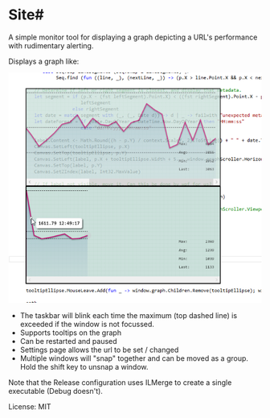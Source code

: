 Site#
=========

A simple monitor tool for displaying a graph depicting a URL's performance with rudimentary alerting.


Displays a graph like:

![graph](screenshot.png)

* The taskbar will blink each time the maximum (top dashed line) is exceeded if the window is not focussed.
* Supports tooltips on the graph
* Can be restarted and paused
* Settings page allows the url to be set / changed
* Multiple windows will "snap" together and can be moved as a group. Hold the shift key to unsnap a window.

Note that the Release configuration uses ILMerge to create a single executable (Debug doesn't).

License: MIT
